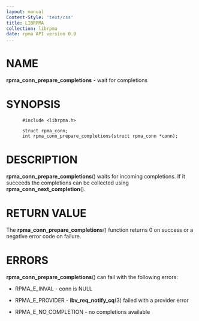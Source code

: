 ```yaml
---
layout: manual
Content-Style: 'text/css'
title: LIBRPMA
collection: librpma
date: rpma API version 0.0
...
```


[comment]: <> (SPDX-License-Identifier: BSD-3-Clause)
[comment]: <> (Copyright 2020, Intel Corporation)

NAME
====

**rpma\_conn\_prepare\_completions** - wait for completions

SYNOPSIS
========

          #include <librpma.h>

          struct rpma_conn;
          int rpma_conn_prepare_completions(struct rpma_conn *conn);

DESCRIPTION
===========

**rpma\_conn\_prepare\_completions**() waits for incoming completions.
If it succeeds the completions can be collected using
**rpma\_conn\_next\_completion**().

RETURN VALUE
============

The **rpma\_conn\_prepare\_completions**() function returns 0 on success
or a negative error code on failure.

ERRORS
======

**rpma\_conn\_prepare\_completions**() can fail with the following
errors:

-   RPMA\_E\_INVAL - conn is NULL

-   RPMA\_E\_PROVIDER - **ibv\_req\_notify\_cq**(3) failed with a
    provider error

-   RPMA\_E\_NO\_COMPLETION - no completions available
